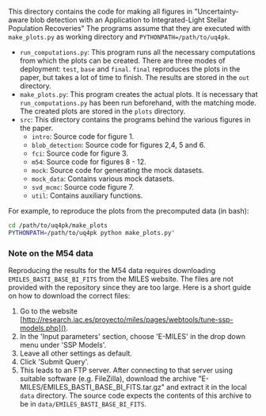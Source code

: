 This directory contains the code for making all figures in "Uncertainty-aware blob detection with an 
Application to Integrated-Light Stellar Population Recoveries"
The programs assume that they are executed with `make_plots.py` as working directory and `PYTHONPATH=/path/to/uq4pk`.

- `run_computations.py`: This program runs all the necessary computations from which 
  the plots can be created. There are three modes of deployment: `test`, `base` and `final`. 
`final` reproduces the plots in the paper, but takes a lot of time to finish. 
  The results are stored in the `out` directory.
- `make_plots.py`: This program creates the actual plots. It is necessary that `run_computations.py`
  has been run beforehand, with the matching mode. The created plots are stored in the `plots` directory.
- `src`: This directory contains the programs behind the various figures in the paper.
    - `intro`: Source code for figure 1.
    - `blob_detection`: Source code for figures 2,4, 5 and 6.
    - `fci`: Source code for figure 3.
    - `m54`: Source code for figures 8 - 12.
    - `mock`: Source code for generating the mock datasets.
    - `mock_data`: Contains various mock datasets.
    - `svd_mcmc`: Source code figure 7.
    - `util`: Contains auxiliary functions.

For example, to reproduce the plots from the precomputed data (in bash):
```bash
cd /path/to/uq4pk/make_plots
PYTHONPATH=/path/to/uq4pk python make_plots.py"
```


### Note on the M54 data

Reproducing the results for the M54 data requires downloading `EMILES_BASTI_BASE_BI_FITS` from
the MILES website. 
The files are not provided with the repository since they are too large. Here is a short guide on how to download
the correct files:

1. Go to the website [http://research.iac.es/proyecto/miles/pages/webtools/tune-ssp-models.php]().
2. In the 'Input parameters' section, choose 'E-MILES' in the drop down menu under 'SSP Models'.
3. Leave all other settings as default.
4. Click 'Submit Query'.
5. This leads to an FTP server. After connecting to that server using suitable software (e.g. FileZilla), 
download the archive "E-MILES/EMILES_BASTI_BASE_BI_FITS.tar.gz" and extract it in the local `data` directory.
The source code expects the contents of this archive to be in `data/EMILES_BASTI_BASE_BI_FITS`.
